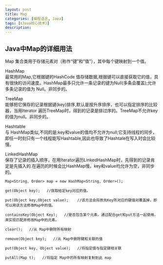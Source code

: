 ```yaml
---
layout: post
title: Map
categories: [编程语言, Java]
tags: [《Java核心技术》]
description:
---
```

## Java中Map的详细用法
Map 集合类用于存储元素对（称作“键”和“值”），其中每个键映射到一个值。

HashMap     
最常用的Map,它根据键的HashCode 值存储数据,根据键可以直接获取它的值，具有很快的访问速度。HashMap最多只允许一条记录的键为Null(多条会覆盖);允许多条记录的值为 Null。非同步的。

TreeMap     
能够把它保存的记录根据键(key)排序,默认是按升序排序，也可以指定排序的比较器，当用Iterator 遍历TreeMap时，得到的记录是排过序的。TreeMap不允许key的值为null。非同步的。

Hashtable      
与 HashMap类似,不同的是:key和value的值均不允许为null;它支持线程的同步，即任一时刻只有一个线程能写Hashtable,因此也导致了Hashtale在写入时会比较慢。

LinkedHashMap       
保存了记录的插入顺序，在用Iterator遍历LinkedHashMap时，先得到的记录肯定是先插入的.在遍历的时候会比HashMap慢。key和value均允许为空，非同步的。


    Map<String, Order> map = new HashMap<String, Order>();

    get(Object key);   //获取给定key对应的值。

    put(Object key,Object value);    //该方法会将原先Key所对应的键值对覆盖掉，即可以用该方法修改Map中的值。

    containsKey(Object Key);   //是否包含某个元素。通过配合get和put方法一起使用，来实现匹配并修改Map中的元素。

    clear();   //从 Map中删除所有映射

    remove(Object key);   //从 Map中删除键和关联的值

    put(Object key, Object value);   //将指定值与指定键相关联

    putAll(Map t);   //将指定 Map中的所有映射复制到此 map
